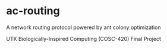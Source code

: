 # ac-routing
A network routing protocol powered by ant colony optimization

UTK Biologically-Inspired Computing (COSC-420) Final Project